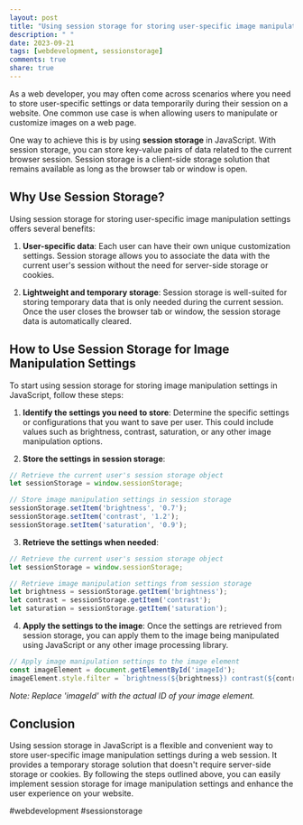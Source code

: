 ```yaml
---
layout: post
title: "Using session storage for storing user-specific image manipulation settings in JavaScript"
description: " "
date: 2023-09-21
tags: [webdevelopment, sessionstorage]
comments: true
share: true
---
```


As a web developer, you may often come across scenarios where you need to store user-specific settings or data temporarily during their session on a website. One common use case is when allowing users to manipulate or customize images on a web page.

One way to achieve this is by using **session storage** in JavaScript. With session storage, you can store key-value pairs of data related to the current browser session. Session storage is a client-side storage solution that remains available as long as the browser tab or window is open.

## Why Use Session Storage?

Using session storage for storing user-specific image manipulation settings offers several benefits:

1. **User-specific data**: Each user can have their own unique customization settings. Session storage allows you to associate the data with the current user's session without the need for server-side storage or cookies.

2. **Lightweight and temporary storage**: Session storage is well-suited for storing temporary data that is only needed during the current session. Once the user closes the browser tab or window, the session storage data is automatically cleared.

## How to Use Session Storage for Image Manipulation Settings

To start using session storage for storing image manipulation settings in JavaScript, follow these steps:

1. **Identify the settings you need to store**: Determine the specific settings or configurations that you want to save per user. This could include values such as brightness, contrast, saturation, or any other image manipulation options.

2. **Store the settings in session storage**: 

```javascript
// Retrieve the current user's session storage object
let sessionStorage = window.sessionStorage;

// Store image manipulation settings in session storage
sessionStorage.setItem('brightness', '0.7');
sessionStorage.setItem('contrast', '1.2');
sessionStorage.setItem('saturation', '0.9');
```

3. **Retrieve the settings when needed**: 

```javascript
// Retrieve the current user's session storage object
let sessionStorage = window.sessionStorage;

// Retrieve image manipulation settings from session storage
let brightness = sessionStorage.getItem('brightness');
let contrast = sessionStorage.getItem('contrast');
let saturation = sessionStorage.getItem('saturation');
```

4. **Apply the settings to the image**: Once the settings are retrieved from session storage, you can apply them to the image being manipulated using JavaScript or any other image processing library.

```javascript
// Apply image manipulation settings to the image element
const imageElement = document.getElementById('imageId');
imageElement.style.filter = `brightness(${brightness}) contrast(${contrast}) saturate(${saturation})`;
```

*Note: Replace 'imageId' with the actual ID of your image element.*

## Conclusion

Using session storage in JavaScript is a flexible and convenient way to store user-specific image manipulation settings during a web session. It provides a temporary storage solution that doesn't require server-side storage or cookies. By following the steps outlined above, you can easily implement session storage for image manipulation settings and enhance the user experience on your website.

#webdevelopment #sessionstorage